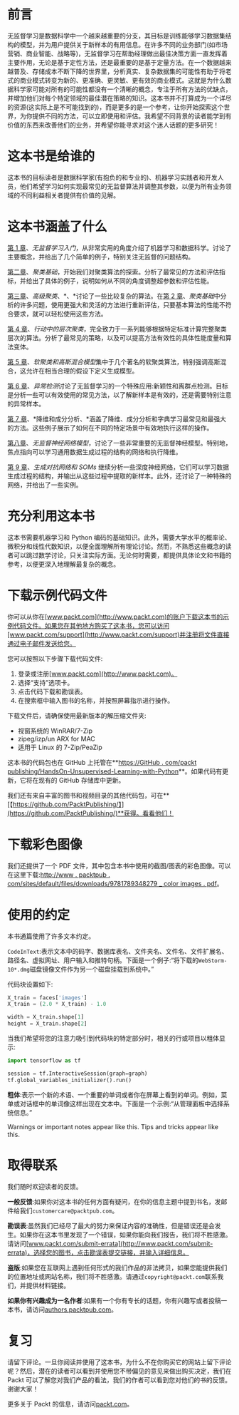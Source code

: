 # 前言

无监督学习是数据科学中一个越来越重要的分支，其目标是训练能够学习数据集结构的模型，并为用户提供关于新样本的有用信息。在许多不同的业务部门(如市场营销、商业智能、战略等)，无监督学习在帮助经理做出最佳决策方面一直发挥着主要作用，无论是基于定性方法，还是最重要的是基于定量方法。在一个数据越来越普及、存储成本不断下降的世界里，分析真实、复杂数据集的可能性有助于将老式的商业模式转变为新的、更准确、更灵敏、更有效的商业模式。这就是为什么数据科学家可能对所有的可能性都没有一个清晰的概念，专注于所有方法的优缺点，并增加他们对每个特定领域的最佳潜在策略的知识。这本书并不打算成为一个详尽的资源(这实际上是不可能找到的)，而是更多的是一个参考，让你开始探索这个世界，为你提供不同的方法，可以立即使用和评估。我希望不同背景的读者能学到有价值的东西来改善他们的业务，并希望你能寻求对这个迷人话题的更多研究！

# 这本书是给谁的

这本书的目标读者是数据科学家(有抱负的和专业的)、机器学习实践者和开发人员，他们希望学习如何实现最常见的无监督算法并调整其参数，以便为所有业务领域的不同利益相关者提供有价值的见解。

# 这本书涵盖了什么

[第 1 章](01.html)、*无监督学习入门*，从非常实用的角度介绍了机器学习和数据科学。讨论了主要概念，并给出了几个简单的例子，特别关注无监督的问题结构。

[第二章](02.html)、*聚类基础*，开始我们对聚类算法的探索。分析了最常见的方法和评估指标，并给出了具体的例子，说明如何从不同的角度调整超参数和评估性能。

[第三章](03.html)、*高级聚类*、*、*讨论了一些比较复杂的算法。在[第 2 章](02.html)、*聚类基础*中分析的许多问题，使用更强大和灵活的方法进行重新评估，只要基本算法的性能不符合要求，就可以轻松使用这些方法。

[第 4 章](04.html)、*行动中的层次聚类*，完全致力于一系列能够根据特定标准计算完整聚类层次的算法。分析了最常见的策略，以及可以提高方法有效性的具体性能度量和算法变体。

[第 5 章](05.html)、*软聚类和高斯混合模型*集中于几个著名的软聚类算法，特别强调高斯混合，这允许在相当合理的假设下定义生成模型。

[第 6 章](06.html)、*异常检测*讨论了无监督学习的一个特殊应用:新颖性和离群点检测。目标是分析一些可以有效使用的常见方法，以了解新样本是有效的，还是需要特别注意的异常样本。

[第 7 章](07.html)、*降维和成分分析、*涵盖了降维、成分分析和字典学习最常见和最强大的方法。这些例子展示了如何在不同的特定场景中有效地执行这样的操作。

[第八章](08.html)、*无监督神经网络模型*，讨论了一些非常重要的无监督神经模型。特别地，焦点指向可以学习通用数据生成过程的结构的网络和执行降维。

[第 9 章](09.html)、*生成对抗网络和 SOMs* 继续分析一些深度神经网络，它们可以学习数据生成过程的结构，并输出从这些过程中提取的新样本。此外，还讨论了一种特殊的网络，并给出了一些实例。

# 充分利用这本书

这本书需要机器学习和 Python 编码的基础知识。此外，需要大学水平的概率论、微积分和线性代数知识，以便全面理解所有理论讨论。然而，不熟悉这些概念的读者可以跳过数学讨论，只关注实际方面。无论何时需要，都提供具体论文和书籍的参考，以便更深入地理解最复杂的概念。

# 下载示例代码文件

你可以从你在[www.packt.com](http://www.packt.com)的账户下载这本书的示例代码文件。如果您在其他地方购买了这本书，您可以访问[www.packt.com/support](http://www.packt.com/support)并注册将文件直接通过电子邮件发送给您。

您可以按照以下步骤下载代码文件:

1.  登录或注册[www.packt.com](http://www.packt.com)。
2.  选择“支持”选项卡。
3.  点击代码下载和勘误表。
4.  在搜索框中输入图书的名称，并按照屏幕指示进行操作。

下载文件后，请确保使用最新版本的解压缩文件夹:

*   视窗系统的 WinRAR/7-Zip
*   zipeg/izp/un ARX for MAC
*   适用于 Linux 的 7-Zip/PeaZip

这本书的代码包也在 GitHub 上托管在**[https://GitHub . com/packt publishing/HandsOn-Unsupervised-Learning-with-Python](https://github.com/PacktPublishing/HandsOn-Unsupervised-Learning-with-Python)**。如果代码有更新，它将在现有的 GitHub 存储库中更新。

我们还有来自丰富的图书和视频目录的其他代码包，可在**[【https://github.com/PacktPublishing/】](https://github.com/PacktPublishing/)**获得。看看他们！

# 下载彩色图像

我们还提供了一个 PDF 文件，其中包含本书中使用的截图/图表的彩色图像。可以在这里下载:[http://www . packtpub . com/sites/default/files/downloads/9781789348279 _ color images . pdf](http://www.packtpub.com/sites/default/files/downloads/Bookname_ColorImages.pdf)。

# 使用的约定

本书通篇使用了许多文本约定。

`CodeInText`:表示文本中的码字、数据库表名、文件夹名、文件名、文件扩展名、路径名、虚拟网址、用户输入和推特句柄。下面是一个例子:“将下载的`WebStorm-10*.dmg`磁盘镜像文件作为另一个磁盘挂载到系统中。”

代码块设置如下:

```py
X_train = faces['images']
X_train = (2.0 * X_train) - 1.0

width = X_train.shape[1]
height = X_train.shape[2]
```

当我们希望将您的注意力吸引到代码块的特定部分时，相关的行或项目以粗体显示:

```py
import tensorflow as tf

session = tf.InteractiveSession(graph=graph)
tf.global_variables_initializer().run()
```

**粗体**:表示一个新的术语、一个重要的单词或者你在屏幕上看到的单词。例如，菜单或对话框中的单词像这样出现在文本中。下面是一个示例:“从管理面板中选择系统信息。”

Warnings or important notes appear like this. Tips and tricks appear like this.

# 取得联系

我们随时欢迎读者的反馈。

**一般反馈**:如果你对这本书的任何方面有疑问，在你的信息主题中提到书名，发邮件给我们`customercare@packtpub.com`。

**勘误表**:虽然我们已经尽了最大的努力来保证内容的准确性，但是错误还是会发生。如果你在这本书里发现了一个错误，如果你能向我们报告，我们将不胜感激。请访问[www.packt.com/submit-errata](http://www.packt.com/submit-errata)，选择您的图书，点击勘误表提交链接，并输入详细信息。

**盗版**:如果您在互联网上遇到任何形式的我们作品的非法拷贝，如果您能提供我们的位置地址或网站名称，我们将不胜感激。请通过`copyright@packt.com`联系我们，并提供材料链接。

**如果你有兴趣成为一名作者**:如果有一个你有专长的话题，你有兴趣写或者投稿一本书，请访问[authors.packtpub.com](http://authors.packtpub.com/)。

# 复习

请留下评论。一旦你阅读并使用了这本书，为什么不在你购买它的网站上留下评论呢？然后，潜在的读者可以看到并使用您不带偏见的意见来做出购买决定，我们在 Packt 可以了解您对我们产品的看法，我们的作者可以看到您对他们的书的反馈。谢谢大家！

更多关于 Packt 的信息，请访问[packt.com](http://www.packt.com/)。